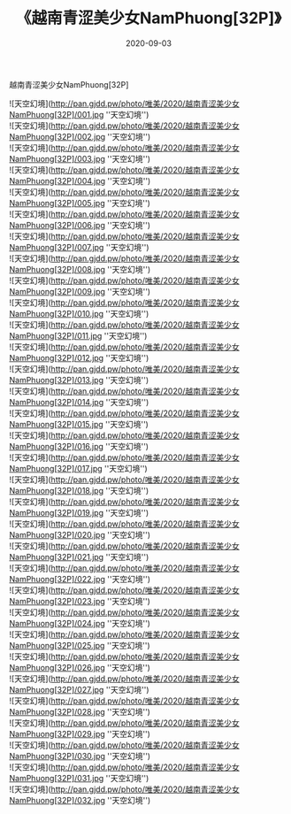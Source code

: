 ﻿---
layout: post
title:  《越南青涩美少女NamPhuong[32P]》
date:   2020-09-03
img: http://pan.gjdd.pw/photo/唯美/2020/越南青涩美少女NamPhuong[32P]/000.jpg
categories: [美女, 清纯, 唯美]
---

越南青涩美少女NamPhuong[32P]



![天空幻境](http://pan.gjdd.pw/photo/唯美/2020/越南青涩美少女NamPhuong[32P]/001.jpg ''天空幻境'') <br>
![天空幻境](http://pan.gjdd.pw/photo/唯美/2020/越南青涩美少女NamPhuong[32P]/002.jpg ''天空幻境'') <br>
![天空幻境](http://pan.gjdd.pw/photo/唯美/2020/越南青涩美少女NamPhuong[32P]/003.jpg ''天空幻境'') <br>
![天空幻境](http://pan.gjdd.pw/photo/唯美/2020/越南青涩美少女NamPhuong[32P]/004.jpg ''天空幻境'') <br>
![天空幻境](http://pan.gjdd.pw/photo/唯美/2020/越南青涩美少女NamPhuong[32P]/005.jpg ''天空幻境'') <br>
![天空幻境](http://pan.gjdd.pw/photo/唯美/2020/越南青涩美少女NamPhuong[32P]/006.jpg ''天空幻境'') <br>
![天空幻境](http://pan.gjdd.pw/photo/唯美/2020/越南青涩美少女NamPhuong[32P]/007.jpg ''天空幻境'') <br>
![天空幻境](http://pan.gjdd.pw/photo/唯美/2020/越南青涩美少女NamPhuong[32P]/008.jpg ''天空幻境'') <br>
![天空幻境](http://pan.gjdd.pw/photo/唯美/2020/越南青涩美少女NamPhuong[32P]/009.jpg ''天空幻境'') <br>
![天空幻境](http://pan.gjdd.pw/photo/唯美/2020/越南青涩美少女NamPhuong[32P]/010.jpg ''天空幻境'') <br>
![天空幻境](http://pan.gjdd.pw/photo/唯美/2020/越南青涩美少女NamPhuong[32P]/011.jpg ''天空幻境'') <br>
![天空幻境](http://pan.gjdd.pw/photo/唯美/2020/越南青涩美少女NamPhuong[32P]/012.jpg ''天空幻境'') <br>
![天空幻境](http://pan.gjdd.pw/photo/唯美/2020/越南青涩美少女NamPhuong[32P]/013.jpg ''天空幻境'') <br>
![天空幻境](http://pan.gjdd.pw/photo/唯美/2020/越南青涩美少女NamPhuong[32P]/014.jpg ''天空幻境'') <br>
![天空幻境](http://pan.gjdd.pw/photo/唯美/2020/越南青涩美少女NamPhuong[32P]/015.jpg ''天空幻境'') <br>
![天空幻境](http://pan.gjdd.pw/photo/唯美/2020/越南青涩美少女NamPhuong[32P]/016.jpg ''天空幻境'') <br>
![天空幻境](http://pan.gjdd.pw/photo/唯美/2020/越南青涩美少女NamPhuong[32P]/017.jpg ''天空幻境'') <br>
![天空幻境](http://pan.gjdd.pw/photo/唯美/2020/越南青涩美少女NamPhuong[32P]/018.jpg ''天空幻境'') <br>
![天空幻境](http://pan.gjdd.pw/photo/唯美/2020/越南青涩美少女NamPhuong[32P]/019.jpg ''天空幻境'') <br>
![天空幻境](http://pan.gjdd.pw/photo/唯美/2020/越南青涩美少女NamPhuong[32P]/020.jpg ''天空幻境'') <br>
![天空幻境](http://pan.gjdd.pw/photo/唯美/2020/越南青涩美少女NamPhuong[32P]/021.jpg ''天空幻境'') <br>
![天空幻境](http://pan.gjdd.pw/photo/唯美/2020/越南青涩美少女NamPhuong[32P]/022.jpg ''天空幻境'') <br>
![天空幻境](http://pan.gjdd.pw/photo/唯美/2020/越南青涩美少女NamPhuong[32P]/023.jpg ''天空幻境'') <br>
![天空幻境](http://pan.gjdd.pw/photo/唯美/2020/越南青涩美少女NamPhuong[32P]/024.jpg ''天空幻境'') <br>
![天空幻境](http://pan.gjdd.pw/photo/唯美/2020/越南青涩美少女NamPhuong[32P]/025.jpg ''天空幻境'') <br>
![天空幻境](http://pan.gjdd.pw/photo/唯美/2020/越南青涩美少女NamPhuong[32P]/026.jpg ''天空幻境'') <br>
![天空幻境](http://pan.gjdd.pw/photo/唯美/2020/越南青涩美少女NamPhuong[32P]/027.jpg ''天空幻境'') <br>
![天空幻境](http://pan.gjdd.pw/photo/唯美/2020/越南青涩美少女NamPhuong[32P]/028.jpg ''天空幻境'') <br>
![天空幻境](http://pan.gjdd.pw/photo/唯美/2020/越南青涩美少女NamPhuong[32P]/029.jpg ''天空幻境'') <br>
![天空幻境](http://pan.gjdd.pw/photo/唯美/2020/越南青涩美少女NamPhuong[32P]/030.jpg ''天空幻境'') <br>
![天空幻境](http://pan.gjdd.pw/photo/唯美/2020/越南青涩美少女NamPhuong[32P]/031.jpg ''天空幻境'') <br>
![天空幻境](http://pan.gjdd.pw/photo/唯美/2020/越南青涩美少女NamPhuong[32P]/032.jpg ''天空幻境'') <br>